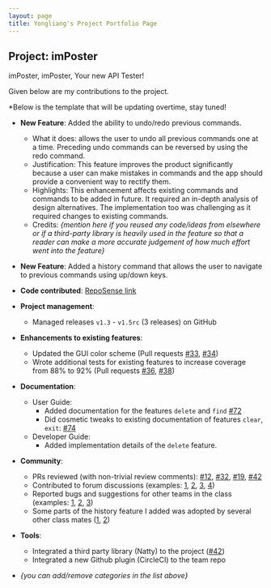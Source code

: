 ```yaml
---
layout: page
title: Yongliang's Project Portfolio Page
---
```


## Project: imPoster

imPoster, imPoster, Your new API Tester!

Given below are my contributions to the project.

\*Below is the template that will be updating overtime, stay tuned!

- **New Feature**: Added the ability to undo/redo previous commands.

  - What it does: allows the user to undo all previous commands one at a time.
    Preceding undo commands can be reversed by using the redo command.
  - Justification: This feature improves the product significantly because a
    user can make mistakes in commands and the app should provide a convenient
    way to rectify them.
  - Highlights: This enhancement affects existing commands and commands to be
    added in future. It required an in-depth analysis of design alternatives.
    The implementation too was challenging as it required changes to existing
    commands.
  - Credits: _{mention here if you reused any code/ideas from elsewhere or if a
    third-party library is heavily used in the feature so that a reader can make
    a more accurate judgement of how much effort went into the feature}_

- **New Feature**: Added a history command that allows the user to navigate to
  previous commands using up/down keys.

- **Code contributed**: [RepoSense link]()

- **Project management**:

  - Managed releases `v1.3` - `v1.5rc` (3 releases) on GitHub

- **Enhancements to existing features**:

  - Updated the GUI color scheme (Pull requests [\#33](), [\#34]())
  - Wrote additional tests for existing features to increase coverage from 88%
    to 92% (Pull requests [\#36](), [\#38]())

- **Documentation**:

  - User Guide:
    - Added documentation for the features `delete` and `find` [\#72]()
    - Did cosmetic tweaks to existing documentation of features `clear`, `exit`:
      [\#74]()
  - Developer Guide:
    - Added implementation details of the `delete` feature.

- **Community**:

  - PRs reviewed (with non-trivial review comments): [\#12](), [\#32](),
    [\#19](), [\#42]()
  - Contributed to forum discussions (examples: [1](), [2](), [3](), [4]())
  - Reported bugs and suggestions for other teams in the class (examples: [1](),
    [2](), [3]())
  - Some parts of the history feature I added was adopted by several other class
    mates ([1](), [2]())

- **Tools**:

  - Integrated a third party library (Natty) to the project ([\#42]())
  - Integrated a new Github plugin (CircleCI) to the team repo

- _{you can add/remove categories in the list above}_
